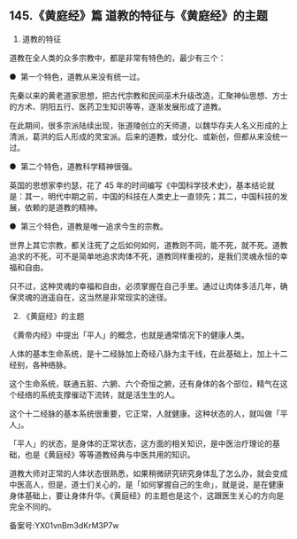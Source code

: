 ## 145.《黄庭经》篇 道教的特征与《黄庭经》的主题
1. 道教的特征


道教在全人类的众多宗教中，都是非常有特色的，最少有三个：


●  第一个特色，道教从来没有统一过。


先秦以来的黄老道家思想，把古代宗教和民间巫术升级改造，汇聚神仙思想、方士的方术、阴阳五行、医药卫生知识等等，逐渐发展形成了道教。


在此期间，很多宗派陆续出现，张道陵创立的天师道，以魏华存夫人名义形成的上清派，葛洪的后人形成的灵宝派。后来的道教，或分化、或新创，但都从来没统一过。 


●  第二个特色，道教科学精神很强。


英国的思想家李约瑟，花了 45 年的时间编写《中国科学技术史》，基本结论就是：其一，明代中期之前，中国的科技在人类史上一直领先；其二，中国科技的发展，依赖的是道教的精神。


●  第三个特色，道教是唯一追求今生的宗教。


世界上其它宗教，都关注死了之后如何如何，道教则不同，能不死，就不死。道教追求的不死，可不是简单地追求肉体不死，道教同样重视的，是我们灵魂永恒的幸福和自由。


只不过，这种灵魂的幸福和自由，必须掌握在自己手里。通过让肉体多活几年，确保灵魂的逍遥自在，这当然是非常现实的途径。


2. 《黄庭经》的主题


《黄帝内经》中提出「平人」的概念，也就是通常情况下的健康人类。


人体的基本生命系统，是十二经脉加上奇经八脉为主干线，在此基础上，加上十二经别，各种络脉。


这个生命系统，联通五脏、六腑、六个奇恒之腑，还有身体的各个部位，精气在这个经络的系统支撑催动下流转，就是活生生的人。


这个十二经脉的基本系统很重要，它正常，人就健康。这种状态的人，就叫做「平人」。


「平人」的状态，是身体的正常状态，这方面的相关知识，是中医治疗理论的基础，也是《黄庭经》等等道教经典与中医共用的知识。


道教大师对正常的人体状态很熟悉，如果稍微研究研究身体乱了怎么办，就会变成中医高人，但是，道士们关心的，是「如何掌握自己的生命」，就是说，是在健康身体基础上，要让身体升华。《黄庭经》的主题也是这个，这跟医生关心的方向是完全不同的。


备案号:YX01vnBm3dKrM3P7w

